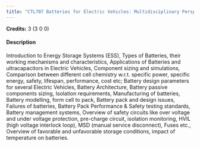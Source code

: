 ```yaml
---
title: "CTL707 Batteries for Electric Vehicles: Multidisciplinary Perspectives"
---
```

**Credits:** 3 (3 0 0)

#### Description
Introduction to Energy Storage Systems (ESS), Types of Batteries, their working mechanisms and characteristics, Applications of Batteries and ultracapacitors in Electric Vehicles, Component sizing and simulations, Comparison between different cell chemistry w.r.t. specific power, specific energy, safety, lifespan, performance, cost etc; Battery design parameters for several Electric Vehicles, Battery Architecture, Battery passive components sizing, Isolation requirements, Manufacturing of batteries, Battery modelling, form cell to pack, Battery pack and design issues, Failures of batteries, Battery Pack Performance & Safety testing standards, Battery management systems, Overview of safety circuits like over voltage and under voltage protection, pre-charge circuit, isolation monitoring, HVIL (high voltage interlock loop), MSD (manual service disconnect), Fuses etc., Overview of favorable and unfavorable storage conditions, impact of temperature on batteries.